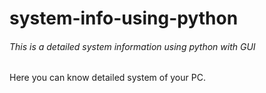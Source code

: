 # system-info-using-python
###### This is a detailed system information using python with GUI
Here you can know detailed system of your PC.

